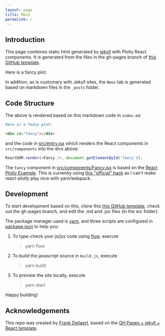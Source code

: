 ```yaml
---
layout: page
title: Main
permalink: /
---
```


## Introduction
This page combines static html generated by [jekyll](https://jekyllrb.com/) with Plotly React components. It is generated from the files in the gh-pages branch of [this GitHub template](https://github.com/dellaert/gh-pages-plotly). 

Here is a fancy plot:

<div id="fancy"></div>

In addition, as is customary with Jekyll sites, the `News` tab is generated based on markdown files in the `_posts` folder.

## Code Structure
The above is rendered based on this markdown code in `index.md`:

```md
Here is a fancy plot:

<div id="fancy"></div>
```

and the code in [src/entry.jsx](/src/entry.jsx) which renders the React components in `src/components` into the divs above:

``` js
ReactDOM.render(<Fancy />, document.getElementById('fancy'));
```

The `Fancy` component in [src/components/Fancy.jsx](/src/components/Fancy.jsx) is based on the [React Plotly Example](https://plotly.com/javascript/react/). This is currently using [this "official" hack](https://github.com/plotly/react-plotly.js/blob/master/README.md#loading-from-a-script-tag) as I can't make react-plotly play nice with yarn/webpack.

<!-- The `PivotTable` components [src/components/PivotTable.jsx](/src/components/PivotTable.jsx) is based on https://react-pivottable.js.org/ . -->

## Development
To start development based on this, clone this [this GitHub template](https://github.com/dellaert/gh-pages-plotly), check out the gh-pages branch, and edit the .md and .jsx files (in the src folder).

The package manager used is [yarn](https://yarnpkg.com/), and three scripts are configured in [package.json](package.json) to help you:
 
1. To type-check your js/jsx code using [flow](https://flow.org/en/docs/react/components/), execute

    > yarn flow

1. To build the javascript source in `build.js`, execute

    > yarn build

1. To preview the site locally, execute

    > yarn start

Happy building!


## Acknowledgements

This repo was created by [Frank Dellaert](http://dellaert.github.io/), based on the [GH Pages + jekyll + React template](https://github.com/dellaert/gh-pages-plotly).
